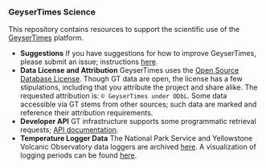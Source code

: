 ### GeyserTimes Science
This repository contains resources to support the scientific use of the [GeyserTimes](http://geysertimes.org) platform. 

* **Suggestions**
If you have suggestions for how to improve GeyserTimes, please submit an issue; instructions  [here](https://help.github.com/articles/creating-an-issue/).
* **Data License and Attribution** GeyserTimes uses the [Open Source Database License](http://opendatacommons.org/licenses/odbl/summary/). Though GT data are open, the license has a few stipulations, including that you attribute the project and share alike. The requested attribution is: `© GeyserTimes under ODbL`. Some data accessible via GT stems from other sources; such data are marked and reference their attribution requirements.
* **Developer API** GT infrastructure supports some programmatic retrieval requests; [API documentation](http://geysertimes.org/api/v4/docs/index.php).
* **Temperature Logger Data** The National Park Service and Yellowstone Volcanic Observatory data loggers are archived [here](http://geysertimes.org/datalogger/index.php). A visualization of logging periods can be found [here](http://geysertimes.org/datalogger/analysis/punchcard/punchcard.php).
